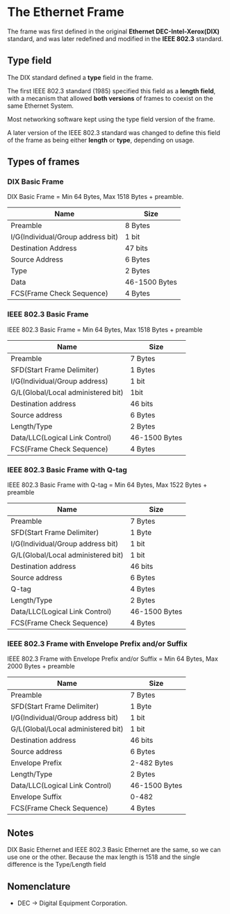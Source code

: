 # The Ethernet Frame

The frame was first defined in the original __Ethernet DEC-Intel-Xerox(DIX)__ standard, and was later redefined and modified in the __IEEE 802.3__ standard.

## Type field

The DIX standard defined a __type__ field in the frame.

The first IEEE 802.3 standard (1985) specified this field as a __length field__, with a mecanism that allowed __both versions__ of frames to coexist on the same Ethernet System.

Most networking software kept using the type field version of the frame.

A later version of the IEEE 802.3 standard was changed to define this field of the frame as being either __length__ or __type__, depending on usage.

## Types of frames

### DIX Basic Frame

DIX Basic Frame = Min 64 Bytes, Max 1518 Bytes + preamble.

| Name | Size |
| ---- | ---- |
| Preamble | 8 Bytes |
| I/G(Individual/Group address bit) | 1 bit |
| Destination Address | 47 bits |
| Source Address | 6 Bytes |
| Type | 2 Bytes |
| Data | 46-1500 Bytes |
| FCS(Frame Check Sequence) | 4 Bytes |

### IEEE 802.3 Basic Frame

IEEE 802.3 Basic Frame = Min 64 Bytes, Max 1518 Bytes + preamble

| Name | Size |
| ---- | ---- |
| Preamble | 7 Bytes |
| SFD(Start Frame Delimiter) | 1 Bytes |
| I/G(Individual/Group address) | 1 bit |
| G/L(Global/Local administered bit) | 1bit |
| Destination address | 46 bits |
| Source address | 6 Bytes |
| Length/Type | 2 Bytes |
| Data/LLC(Logical Link Control) | 46-1500 Bytes |
| FCS(Frame Check Sequence) | 4 Bytes |

### IEEE 802.3 Basic Frame with Q-tag

IEEE 802.3 Basic Frame with Q-tag = Min 64 Bytes, Max 1522 Bytes + preamble

| Name | Size |
| ---- | ---- |
| Preamble | 7 Bytes |
| SFD(Start Frame Delimiter) | 1 Byte |
| I/G(Individual/Group address bit) | 1 bit |
| G/L(Global/Local administered bit) | 1 bit |
| Destination address | 46 bits |
| Source address | 6 Bytes |
| Q-tag | 4 Bytes |
| Length/Type | 2 Bytes |
| Data/LLC(Logical Link Control) | 46-1500 Bytes |
| FCS(Frame Check Sequence) | 4 Bytes |

### IEEE 802.3 Frame with Envelope Prefix and/or Suffix

IEEE 802.3 Frame with Envelope Prefix and/or Suffix = Min 64 Bytes, Max 2000 Bytes + preamble

| Name | Size |
| ---- | ---- |
| Preamble | 7 Bytes |
| SFD(Start Frame Delimiter) | 1 Byte |
| I/G(Individual/Group address bit) | 1 bit |
| G/L(Global/Local administered bit) | 1 bit |
| Destination address | 46 bits |
| Source address | 6 Bytes |
| Envelope Prefix | 2-482 Bytes |
| Length/Type | 2 Bytes |
| Data/LLC(Logical Link Control) | 46-1500 Bytes |
| Envelope Suffix | 0-482 |
| FCS(Frame Check Sequence) | 4 Bytes |

## Notes

DIX Basic Ethernet and IEEE 802.3 Basic Ethernet are the same, so we can use one or the other. Because the max length is 1518 and the single difference is the Type/Length field

## Nomenclature

* DEC -> Digital Equipment Corporation.